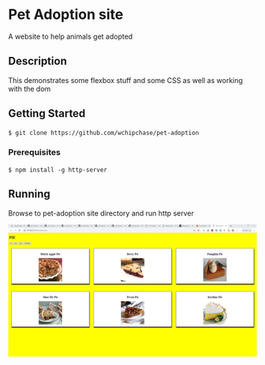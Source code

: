 # Pet Adoption site
A website to help animals get adopted

## Description
This demonstrates some flexbox stuff and some CSS as well as working with the dom

## Getting Started
```
$ git clone https://github.com/wchipchase/pet-adoption
```
### Prerequisites
```
$ npm install -g http-server
```

## Running
Browse to pet-adoption site directory and run http server

![page of pies](https://raw.githubusercontent.com/wchipchase/pie/master/screenshots/pie.JPG "a bunch of pies")